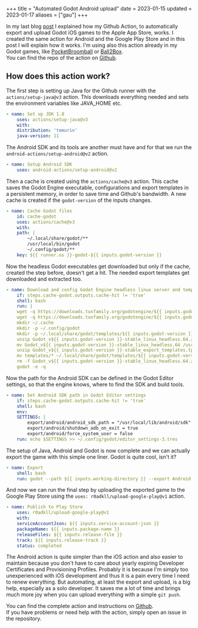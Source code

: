 +++
title = "Automated Godot Android upload"
date = 2023-01-15
updated = 2023-01-17
aliases = ["gau"]
+++

In my last blog [post](@/blog/godot-ios-upload.md) I explained how my Github Action, to automatically export and upload Godot iOS games to the Apple App Store, works.
I created the same action for Android and the Google Play Store and in this post I will explain how it works.
I'm using also this action already in my Godot games, like [PocketBroomball](https://github.com/dulvui/pocket-broomball/blob/main/.github/workflows/upload-android.yml) or [Ball2Box](https://github.com/dulvui/ball2box/blob/main/.github/workflows/upload-android.yml).  
You can find the repo of the action on [Github](https://github.com/dulvui/godot-android-upload).

## How does this action work?
The first step is setting up Java for the Github runner with the `actions/setup-java@v3` action. This downloads everything needed and sets the environment variables like JAVA_HOME etc.
```yml
- name: Set up JDK 1.8
    uses: actions/setup-java@v3
    with:
    distribution: 'temurin'
    java-version: 11
```

The Android SDK and its tools are another must have and for that we run the `android-actions/setup-android@v2` action.
```yml
- name: Setup Android SDK
    uses: android-actions/setup-android@v2
```

Then a cache is created using the `actions/cache@v3` action. This cache saves the Godot Engine executable, configurations and export templates in a persistent memory, in order to save time and Github's bandwidth. A new cache is created if the `godot-version` of the inputs changes.
```yml
- name: Cache Godot files
    id: cache-godot
    uses: actions/cache@v3
    with:
    path: |
        ~/.local/share/godot/**
        /usr/local/bin/godot
        ~/.config/godot/**
    key: ${{ runner.os }}-godot-${{ inputs.godot-version }}
```

Now the headless Godot executables get downloaded but only if the cache, created the step before, doesn't get a hit.
The needed export templates get downloaded and extracted too.
```yml
- name: Download and config Godot Engine headless linux server and templates
    if: steps.cache-godot.outputs.cache-hit != 'true'
    shell: bash
    run: |
    wget -q https://downloads.tuxfamily.org/godotengine/${{ inputs.godot-version }}/Godot_v${{ inputs.godot-version }}-stable_linux_headless.64.zip
    wget -q https://downloads.tuxfamily.org/godotengine/${{ inputs.godot-version }}/Godot_v${{ inputs.godot-version }}-stable_export_templates.tpz
    mkdir ~/.cache
    mkdir -p ~/.config/godot
    mkdir -p ~/.local/share/godot/templates/${{ inputs.godot-version }}.stable
    unzip Godot_v${{ inputs.godot-version }}-stable_linux_headless.64.zip
    mv Godot_v${{ inputs.godot-version }}-stable_linux_headless.64 /usr/local/bin/godot
    unzip Godot_v${{ inputs.godot-version }}-stable_export_templates.tpz
    mv templates/* ~/.local/share/godot/templates/${{ inputs.godot-version }}.stable
    rm -f Godot_v${{ inputs.godot-version }}-stable_linux_headless.64.zip Godot_v${{ inputs.godot-version }}-stable_export_templates.tpz
    godot -e -q
```


Now the path for the Android SDK can be defined in the Godot Editor settings, so that the engine knows, where to find the SDK and build tools.
```yml
- name: Set Android SDK path in Godot Editor settings
    if: steps.cache-godot.outputs.cache-hit != 'true'
    shell: bash
    env:
    SETTINGS: |
        export/android/android_sdk_path = "/usr/local/lib/android/sdk"
        export/android/shutdown_adb_on_exit = true
        export/android/force_system_user = false
    run: echo $SETTINGS >> ~/.config/godot/editor_settings-3.tres
```

The setup of Java, Android and Godot is now complete and we can actually export the game with this simple one liner.
Godot is quite cool, isn't it?
```yml
- name: Export
    shell: bash
    run: godot --path ${{ inputs.working-directory }} --export Android
```

And now we can run the final step by uploading the exported game to the Google Play Store using the `uses: r0adkll/upload-google-play@v1` action.
```yml
- name: Publish to Play Store
    uses: r0adkll/upload-google-play@v1
    with:
    serviceAccountJson: ${{ inputs.service-account-json }}
    packageName: ${{ inputs.package-name }}
    releaseFiles: ${{ inputs.release-file }}
    track: ${{ inputs.release-track }}
    status: completed
```

The Android action is quite simpler than the iOS action and also easier to maintain because you don't have to care about yearly expiring Developer Certificates and Provisioning Profiles. Probably it is because I'm simply too unexperienced with iOS development and thus it is a pain every time I need to renew everything. But automating, at least the export and upload, is a big help, especially as a solo developer. It saves me a lot of time and brings much more joy when you can upload everything with a simple `git push`.

You can find the complete action and instructions on [Github](https://github.com/dulvui/godot-android-upload/blob/main/action.yml).  
If you have problems or need help with the action, simply open an issue in the repository.